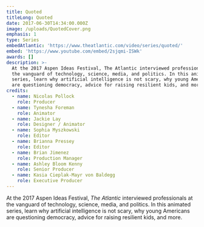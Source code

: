```yaml
---
title: Quoted
titleLong: Quoted
date: 2017-06-30T14:34:00.000Z
image: /uploads/QuotedCover.png
emphasis: 1
type: Series
embedAtlantic: 'https://www.theatlantic.com/video/series/quoted/'
embed: 'https://www.youtube.com/embed/2sjqmi-ISWk'
awards: []
description: >-
  At the 2017 Aspen Ideas Festival, The Atlantic interviewed professionals at
  the vanguard of technology, science, media, and politics. In this animated
  series, learn why artificial intelligence is not scary, why young Americans
  are questioning democracy, advice for raising resilient kids, and more.
credits:
  - name: Nicolas Pollock
    role: Producer
  - name: Tynesha Foreman
    role: Animator
  - name: Jackie Lay
    role: Designer / Animator
  - name: Sophia Myszkowski
    role: Editor
  - name: Brianna Pressey
    role: Editor
  - name: Brian Jimenez
    role: Production Manager
  - name: Ashley Bloom Kenny
    role: Senior Producer
  - name: Kasia Cieplak-Mayr von Baldegg
    role: Executive Producer
---
```

At the 2017 Aspen Ideas Festival, _The Atlantic_ interviewed professionals at the vanguard of technology, science, media, and politics. In this animated series, learn why artificial intelligence is not scary, why young Americans are questioning democracy, advice for raising resilient kids, and more.
